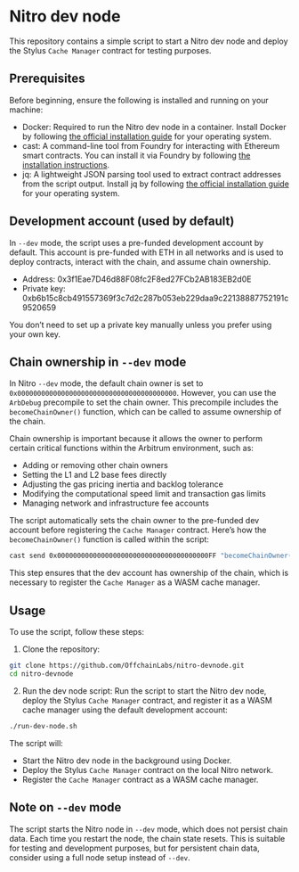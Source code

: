 # Nitro dev node

This repository contains a simple script to start a Nitro dev node and deploy the Stylus `Cache Manager` contract for testing purposes.

## Prerequisites

Before beginning, ensure the following is installed and running on your machine:

- Docker: Required to run the Nitro dev node in a container. Install Docker by following [the official installation guide](https://docs.docker.com/get-started/get-docker/) for your operating system.
- cast: A command-line tool from Foundry for interacting with Ethereum smart contracts. You can install it via Foundry by following [the installation instructions](https://book.getfoundry.sh/getting-started/installation).
- jq: A lightweight JSON parsing tool used to extract contract addresses from the script output. Install jq by following [the official installation guide](https://jqlang.github.io/jq/download/) for your operating system.

## Development account (used by default)

In `--dev` mode, the script uses a pre-funded development account by default. This account is pre-funded with ETH in all networks and is used to deploy contracts, interact with the chain, and assume chain ownership.

- Address: 0x3f1Eae7D46d88F08fc2F8ed27FCb2AB183EB2d0E
- Private key: 0xb6b15c8cb491557369f3c7d2c287b053eb229daa9c22138887752191c9520659

You don’t need to set up a private key manually unless you prefer using your own key.
 

## Chain ownership in `--dev` mode

In Nitro `--dev` mode, the default chain owner is set to `0x0000000000000000000000000000000000000000`. However, you can use the `ArbDebug` precompile to set the chain owner. This precompile includes the `becomeChainOwner()` function, which can be called to assume ownership of the chain.

Chain ownership is important because it allows the owner to perform certain critical functions within the Arbitrum environment, such as:

- Adding or removing other chain owners
- Setting the L1 and L2 base fees directly
- Adjusting the gas pricing inertia and backlog tolerance
- Modifying the computational speed limit and transaction gas limits
- Managing network and infrastructure fee accounts

The script automatically sets the chain owner to the pre-funded dev account before registering the `Cache Manager` contract. Here’s how the `becomeChainOwner()` function is called within the script:

```bash
cast send 0x00000000000000000000000000000000000000FF "becomeChainOwner()" --private-key 0xb6b15c8cb491557369f3c7d2c287b053eb229daa9c22138887752191c9520659 --rpc-url http://127.0.0.1:8547
```

This step ensures that the dev account has ownership of the chain, which is necessary to register the `Cache Manager` as a WASM cache manager.


## Usage

To use the script, follow these steps:

1. Clone the repository:

```bash
git clone https://github.com/OffchainLabs/nitro-devnode.git
cd nitro-devnode
```

2. Run the dev node script:
Run the script to start the Nitro dev node, deploy the Stylus `Cache Manager` contract, and register it as a WASM cache manager using the default development account:

```bash
./run-dev-node.sh
```

The script will:

- Start the Nitro dev node in the background using Docker.
- Deploy the Stylus `Cache Manager` contract on the local Nitro network.
- Register the `Cache Manager` contract as a WASM cache manager.

## Note on `--dev` mode

The script starts the Nitro node in `--dev` mode, which does not persist chain data. Each time you restart the node, the chain state resets. This is suitable for testing and development purposes, but for persistent chain data, consider using a full node setup instead of `--dev`.
